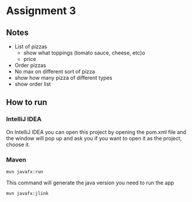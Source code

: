 # Assignment 3

## Notes

- List of pizzas
  - show what toppings (tomato sauce, cheese, etc)o
  - price
- Order pizzas
- No max on different sort of pizza
- show how many pizza of different types
- show order list

## How to run

### IntelliJ IDEA

On IntelliJ IDEA you can open this project by opening the pom.xml file and the window will pop up and ask you if you want to open it as the project, choose it.

### Maven

```
mvn javafx:run
```

This command will generate the java version you need to run the app

```
mvn javafx:jlink
```